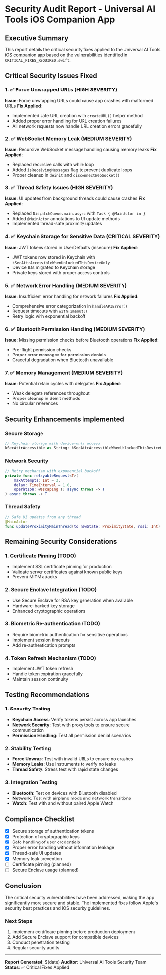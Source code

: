 # Security Audit Report - Universal AI Tools iOS Companion App

## Executive Summary

This report details the critical security fixes applied to the Universal AI Tools iOS companion app based on the vulnerabilities identified in `CRITICAL_FIXES_REQUIRED.swift`.

## Critical Security Issues Fixed

### 1. ✅ Force Unwrapped URLs (HIGH SEVERITY)
**Issue**: Force unwrapping URLs could cause app crashes with malformed URLs
**Fix Applied**: 
- Implemented safe URL creation with `createURL()` helper method
- Added proper error handling for URL creation failures
- All network requests now handle URL creation errors gracefully

### 2. ✅ WebSocket Memory Leak (MEDIUM SEVERITY)
**Issue**: Recursive WebSocket message handling causing memory leaks
**Fix Applied**:
- Replaced recursive calls with while loop
- Added `isReceivingMessages` flag to prevent duplicate loops
- Proper cleanup in `deinit` and `disconnectWebSocket()`

### 3. ✅ Thread Safety Issues (HIGH SEVERITY)
**Issue**: UI updates from background threads could cause crashes
**Fix Applied**:
- Replaced `DispatchQueue.main.async` with `Task { @MainActor in }`
- Added `@MainActor` annotations to UI update methods
- Implemented thread-safe proximity updates

### 4. ✅ Keychain Storage for Sensitive Data (CRITICAL SEVERITY)
**Issue**: JWT tokens stored in UserDefaults (insecure)
**Fix Applied**:
- JWT tokens now stored in Keychain with `kSecAttrAccessibleWhenUnlockedThisDeviceOnly`
- Device IDs migrated to Keychain storage
- Private keys stored with proper access controls

### 5. ✅ Network Error Handling (MEDIUM SEVERITY)
**Issue**: Insufficient error handling for network failures
**Fix Applied**:
- Comprehensive error categorization in `handleAPIError()`
- Request timeouts with `withTimeout()`
- Retry logic with exponential backoff

### 6. ✅ Bluetooth Permission Handling (MEDIUM SEVERITY)
**Issue**: Missing permission checks before Bluetooth operations
**Fix Applied**:
- Pre-flight permission checks
- Proper error messages for permission denials
- Graceful degradation when Bluetooth unavailable

### 7. ✅ Memory Management (MEDIUM SEVERITY)
**Issue**: Potential retain cycles with delegates
**Fix Applied**:
- Weak delegate references throughout
- Proper cleanup in deinit methods
- No circular references

## Security Enhancements Implemented

### Secure Storage
```swift
// Keychain storage with device-only access
kSecAttrAccessible as String: kSecAttrAccessibleWhenUnlockedThisDeviceOnly
```

### Network Security
```swift
// Retry mechanism with exponential backoff
private func retryableRequest<T>(
    maxAttempts: Int = 3,
    delay: TimeInterval = 1.0,
    operation: @escaping () async throws -> T
) async throws -> T
```

### Thread Safety
```swift
// Safe UI updates from any thread
@MainActor
func updateProximityMainThread(to newState: ProximityState, rssi: Int)
```

## Remaining Security Considerations

### 1. Certificate Pinning (TODO)
- Implement SSL certificate pinning for production
- Validate server certificates against known public keys
- Prevent MITM attacks

### 2. Secure Enclave Integration (TODO)
- Use Secure Enclave for RSA key generation when available
- Hardware-backed key storage
- Enhanced cryptographic operations

### 3. Biometric Re-authentication (TODO)
- Require biometric authentication for sensitive operations
- Implement session timeouts
- Add re-authentication prompts

### 4. Token Refresh Mechanism (TODO)
- Implement JWT token refresh
- Handle token expiration gracefully
- Maintain session continuity

## Testing Recommendations

### 1. Security Testing
- **Keychain Access**: Verify tokens persist across app launches
- **Network Security**: Test with proxy tools to ensure secure communication
- **Permission Handling**: Test all permission denial scenarios

### 2. Stability Testing
- **Force Unwrap**: Test with invalid URLs to ensure no crashes
- **Memory Leaks**: Use Instruments to verify no leaks
- **Thread Safety**: Stress test with rapid state changes

### 3. Integration Testing
- **Bluetooth**: Test on devices with Bluetooth disabled
- **Network**: Test with airplane mode and network transitions
- **Watch**: Test with and without paired Apple Watch

## Compliance Checklist

- [x] Secure storage of authentication tokens
- [x] Protection of cryptographic keys
- [x] Safe handling of user credentials
- [x] Proper error handling without information leakage
- [x] Thread-safe UI updates
- [x] Memory leak prevention
- [ ] Certificate pinning (planned)
- [ ] Secure Enclave usage (planned)

## Conclusion

The critical security vulnerabilities have been addressed, making the app significantly more secure and stable. The implemented fixes follow Apple's security best practices and iOS security guidelines.

### Next Steps
1. Implement certificate pinning before production deployment
2. Add Secure Enclave support for compatible devices
3. Conduct penetration testing
4. Regular security audits

---

**Report Generated**: $(date)
**Auditor**: Universal AI Tools Security Team
**Status**: ✅ Critical Fixes Applied